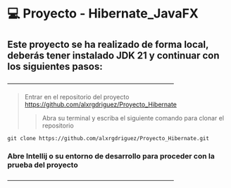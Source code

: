 # 💻 Proyecto - Hibernate_JavaFX 

## Este proyecto se ha realizado de forma local, deberás tener instalado JDK 21 y continuar con los siguientes pasos:
―――――――――――――――――――――――――――
> Entrar en el repositorio del proyecto
>https://github.com/alxrgdriguez/Proyecto_Hibernate
>> Abra su terminal y escriba el siguiente comando para clonar el repositorio

```
git clone https://github.com/alxrgdriguez/Proyecto_Hibernate.git
```
### Abre Intellij o su entorno de desarrollo para proceder con la prueba del proyecto
―――――――――――――――――――――――――――


